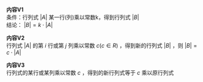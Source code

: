**内容V1**    
条件：行列式 $|A|$ 某一行(列)乘以常数k，得到行列式 $|B|$     
结论： $|B|=k\cdot|A|$     
    
**内容V2**    
行列式 $|A|$ 的第 $i$ 行或第 $j$ 列乘以常数 $c(c\in R)$ ，得到新的行列式 $|B|$ ，则 $|B|=c\cdot|A|$     
    
**内容V3**    
行列式的某行或某列乘以常数 $c$ ，得到的新行列式等于 $c$ 乘以原行列式    

